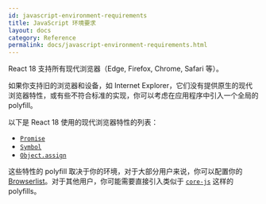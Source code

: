 ```yaml
---
id: javascript-environment-requirements
title: JavaScript 环境要求
layout: docs
category: Reference
permalink: docs/javascript-environment-requirements.html
---
```


React 18 支持所有现代浏览器（Edge, Firefox, Chrome, Safari 等）。

如果你支持旧的浏览器和设备，如 Internet Explorer，它们没有提供原生的现代浏览器特性，或有些不符合标准的实现，你可以考虑在应用程序中引入一个全局的 polyfill。

以下是 React 18 使用的现代浏览器特性的列表：
- [`Promise`](https://developer.mozilla.org/en-US/docs/Web/JavaScript/Reference/Global_Objects/Promise)
- [`Symbol`](https://developer.mozilla.org/en-US/docs/Web/JavaScript/Reference/Global_Objects/Symbol)
- [`Object.assign`](https://developer.mozilla.org/en-US/docs/Web/JavaScript/Reference/Global_Objects/Object/assign)

这些特性的 polyfill 取决于你的环境，对于大部分用户来说，你可以配置你的 [Browserlist](https://github.com/browserslist/browserslist)。对于其他用户，你可能需要直接引入类似于 [`core-js`](https://github.com/zloirock/core-js) 这样的 polyfills。
